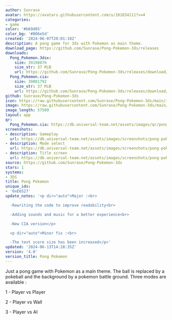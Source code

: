 ```yaml
---
author: Sunrase
avatar: https://avatars.githubusercontent.com/u/101834111?v=4
categories:
- game
color: '#b69d85'
color_bg: '#806e5d'
created: '2024-06-07T20:01:10Z'
description: A pong game for 3ds with Pokemon as main theme.
download_page: https://github.com/Sunrase/Pong-Pokemon-3ds/releases
downloads:
  Pong_Pokemon.3dsx:
    size: 39198876
    size_str: 37 MiB
    url: https://github.com/Sunrase/Pong-Pokemon-3ds/releases/download/4.0/Pong_Pokemon.3dsx
  Pong_Pokemon.cia:
    size: 39801792
    size_str: 37 MiB
    url: https://github.com/Sunrase/Pong-Pokemon-3ds/releases/download/4.0/Pong_Pokemon.cia
github: Sunrase/Pong-Pokemon-3ds
icon: https://raw.githubusercontent.com/Sunrase/Pong-Pokemon-3ds/main/icon.png
image: https://raw.githubusercontent.com/Sunrase/Pong-Pokemon-3ds/main/banner.png
image_length: 57509
layout: app
qr:
  Pong_Pokemon.cia: https://db.universal-team.net/assets/images/qr/pong_pokemon-cia.png
screenshots:
- description: Gameplay
  url: https://db.universal-team.net/assets/images/screenshots/pong-pokemon/gameplay.png
- description: Mode select
  url: https://db.universal-team.net/assets/images/screenshots/pong-pokemon/mode-select.png
- description: Title screen
  url: https://db.universal-team.net/assets/images/screenshots/pong-pokemon/title-screen.png
source: https://github.com/Sunrase/Pong-Pokemon-3ds
stars: 1
systems:
- 3DS
title: Pong Pokemon
unique_ids:
- '0xE6527'
update_notes: '<p dir="auto">Major :<br>

  -Rewriting the code to improve readability<br>

  -Adding sounds and music for a better experience<br>

  -New CIA version</p>

  <p dir="auto">Minor fix :<br>

  -The text score size has been increased</p>'
updated: '2024-06-13T14:28:35Z'
version: '4.0'
version_title: Pong Pokemon
---
```

Just a pong game with Pokemon as a main theme.
The ball is replaced by a pokeball and the background by a pokemon battle ground.
Three modes are available :

1 - Player vs Player

2 - Player vs Wall

3 - Player vs AI